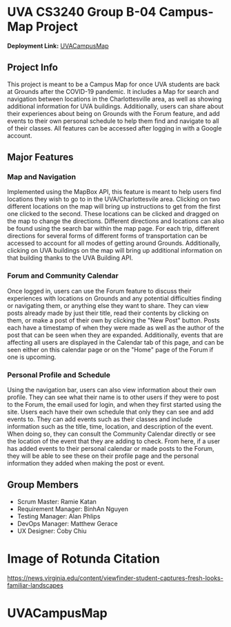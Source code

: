 # UVA CS3240 Group B-04 Campus-Map Project

__Deployment Link:__ [UVACampusMap](https://uvacampusmap.herokuapp.com/)

## Project Info
This project is meant to be a Campus Map for once UVA students are back at Grounds after the COVID-19 pandemic. It includes a Map for search and navigation between locations in the Charlottesville area, as well as showing additional information for UVA buildings. Additionally, users can share about their experiences about being on Grounds with the Forum feature, and add events to their own personal schedule to help them find and navigate to all of their classes. All features can be accessed after logging in with a Google account.

## Major Features
### Map and Navigation
Implemented using the MapBox API, this feature is meant to help users find locations they wish to go to in the UVA/Charlottesvile area. Clicking on two different locations on the map will bring up instructions to get from the first one clicked to the second. These locations can be clicked and dragged on the map to change the directions. Different directions and locations can also be found using the search bar within the map page. For each trip, different directions for several forms of different forms of transportation can be accessed to account for all modes of getting around Grounds. Additionally, clicking on UVA buildings on the map will bring up additional information on that building thanks to the UVA Building API.

### Forum and Community Calendar
Once logged in, users can use the Forum feature to discuss their experiences with locations on Grounds and any potential difficulties finding or navigating them, or anything else they want to share. They can view posts already made by just their title, read their contents by clicking on them, or make a post of their own by clicking the "New Post" button. Posts each have a timestamp of when they were made as well as the author of the post that can be seen when they are expanded. Additionally, events that are affecting all users are displayed in the Calendar tab of this page, and can be seen either on this calendar page or on the "Home" page of the Forum if one is upcoming. 

### Personal Profile and Schedule
Using the navigation bar, users can also view information about their own profile. They can see what their name is to other users if they were to post to the Forum, the email used for login, and when they first started using the site. Users each have their own schedule that only they can see and add events to. They can add events such as their classes and include information such as the title, time, location, and description of the event. When doing so, they can consult the Community Calendar directly or see the location of the event that they are adding to check. From here, if a user has added events to their personal calendar or made posts to the Forum, they will be able to see these on their profile page and the personal information they added when making the post or event.

## Group Members
* Scrum Master: Ramie Katan
* Requirement Manager: BinhAn Nguyen
* Testing Manager: Alan Phlips
* DevOps Manager: Matthew Gerace
* UX Designer: Coby Chiu

# Image of Rotunda Citation
https://news.virginia.edu/content/viewfinder-student-captures-fresh-looks-familiar-landscapes
# UVACampusMap
